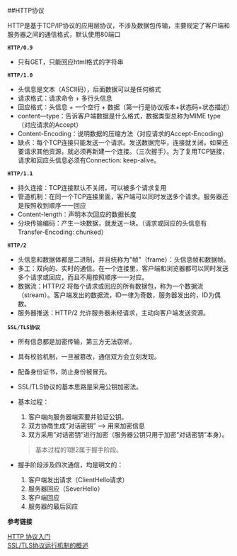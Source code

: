 ##HTTP协议

HTTP是基于TCP/IP协议的应用层协议，不涉及数据包传输，主要规定了客户端和服务器之间的通信格式，默认使用80端口

**`HTTP/0.9`**  
 
* 只有GET，只能回应html格式的字符串

**`HTTP/1.0`**

* 头信息是文本（ASCII码），后面数据可以是任何格式
* 请求格式：请求命令 + 多行头信息
* 回应格式：头信息 + 一个空行 + 数据（第一行是协议版本+状态码+状态描述）
* content—type：告诉客户端数据是什么格式，数据类型总称为MIME type（对应请求的Accept）
* Content-Encoding：说明数据的压缩方法（对应请求的Accept-Encoding）
* 缺点：每个TCP连接只能发送一个请求。发送数据完毕，连接就关闭，如果还要请求其他资源，就必须再新建一个连接。（三次握手）。为了复用TCP链接，请求和回应头信息必须有Connection: keep-alive。  

**`HTTP/1.1`**

* 持久连接：TCP连接默认不关闭，可以被多个请求复用
* 管道机制：在同一个TCP连接里面，客户端可以同时发送多个请求。服务器还是按照收到顺序一一回应
* Content-length：声明本次回应的数据长度
* 分块传输编码：产生一块数据，就发送一块。（请求或回应的头信息有Transfer-Encoding: chunked）
    
**`HTTP/2`**

* 头信息和数据体都是二进制，并且统称为"帧"（frame）：头信息帧和数据帧。
* 多工：双向的、实时的通信。在一个连接里，客户端和浏览器都可以同时发送多个请求或回应，而且不用按照顺序一一对应。
* 数据流：HTTP/2 将每个请求或回应的所有数据包，称为一个数据流（stream）。客户端发出的数据流，ID一律为奇数，服务器发出的，ID为偶数。
* 服务器推送：HTTP/2 允许服务器未经请求，主动向客户端发送资源。


**`SSL/TLS协议`**

* 所有信息都是加密传输，第三方无法窃听。
* 具有校验机制，一旦被篡改，通信双方会立刻发现。 
* 配备身份证书，防止身份被冒充。
* SSL/TLS协议的基本思路是采用公钥加密法。
* 基本过程：  
	1. 客户端向服务器端索要并验证公钥。
	2. 双方协商生成“对话密钥” --> 用来加密信息
	3. 双方采用“对话密钥”进行加密（服务器公钥只用于加密“对话密钥”本身）。
	
	> 基本过程的1跟2属于握手阶段。
* 握手阶段涉及四次通信，均是明文的：
	1. 客户端发出请求（ClientHello请求）
	2. 服务器回应（SeverHello）
	3. 客户端回应
	4. 服务器的最后回应

**参考链接**

[HTTP 协议入门](http://www.ruanyifeng.com/blog/2016/08/http.html)  
[SSL/TLS协议运行机制的概述](http://www.ruanyifeng.com/blog/2014/02/ssl_tls.html)